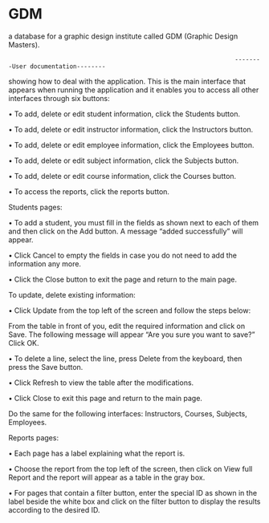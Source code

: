 # GDM
a database for a graphic design institute called GDM (Graphic Design Masters).


                                                                   --------User documentation--------

showing how to deal with the application.
This is the main interface that appears when running the application and it enables you to access all other interfaces through six buttons:

•	To add, delete or edit student information, click the Students button.

•	To add, delete or edit instructor information, click the Instructors button.

•	To add, delete or edit employee information, click the Employees button.

•	To add, delete or edit subject information, click the Subjects button.

•	To add, delete or edit course information, click the Courses button.

•	To access the reports, click the reports button.


Students pages:

•	To add a student, you must fill in the fields as shown next to each of them and then click on the Add button. A message “added successfully” will appear.

•	Click Cancel to empty the fields in case you do not need to add the information any more.

•	Click the Close button to exit the page and return to the main page.


To update, delete existing information:

•	Click Update from the top left of the screen and follow the steps below:

From the table in front of you, edit the required information and click on Save. The following message will appear “Are you sure you want to save?” Click OK.

•	To delete a line, select the line, press Delete from the keyboard, then press the Save button.

•	Click Refresh to view the table after the modifications.

•	Click Close to exit this page and return to the main page.

Do the same for the following interfaces:
Instructors, Courses, Subjects, Employees.
                       
Reports pages:

•	Each page has a label explaining what the report is.

•	Choose the report from the top left of the screen, then click on View full Report and the report will appear as a table in the gray box.

•	For pages that contain a filter button, enter the special ID as shown in the label beside the white box and click on the filter button to display the results according to the desired ID.




